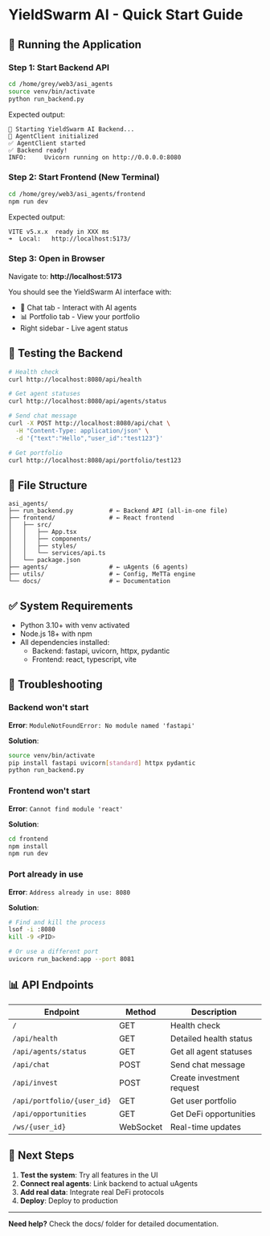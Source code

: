# YieldSwarm AI - Quick Start Guide

## 🚀 Running the Application

### Step 1: Start Backend API

```bash
cd /home/grey/web3/asi_agents
source venv/bin/activate
python run_backend.py
```

Expected output:
```
🚀 Starting YieldSwarm AI Backend...
🤖 AgentClient initialized
✅ AgentClient started
✅ Backend ready!
INFO:     Uvicorn running on http://0.0.0.0:8080
```

### Step 2: Start Frontend (New Terminal)

```bash
cd /home/grey/web3/asi_agents/frontend
npm run dev
```

Expected output:
```
VITE v5.x.x  ready in XXX ms
➜  Local:   http://localhost:5173/
```

### Step 3: Open in Browser

Navigate to: **http://localhost:5173**

You should see the YieldSwarm AI interface with:
- 💬 Chat tab - Interact with AI agents
- 📊 Portfolio tab - View your portfolio
- Right sidebar - Live agent status

## 🧪 Testing the Backend

```bash
# Health check
curl http://localhost:8080/api/health

# Get agent statuses
curl http://localhost:8080/api/agents/status

# Send chat message
curl -X POST http://localhost:8080/api/chat \
  -H "Content-Type: application/json" \
  -d '{"text":"Hello","user_id":"test123"}'

# Get portfolio
curl http://localhost:8080/api/portfolio/test123
```

## 📁 File Structure

```
asi_agents/
├── run_backend.py          # ← Backend API (all-in-one file)
├── frontend/               # ← React frontend
│   ├── src/
│   │   ├── App.tsx
│   │   ├── components/
│   │   ├── styles/
│   │   └── services/api.ts
│   └── package.json
├── agents/                 # ← uAgents (6 agents)
├── utils/                  # ← Config, MeTTa engine
└── docs/                   # ← Documentation

```

## ✅ System Requirements

- Python 3.10+ with venv activated
- Node.js 18+ with npm
- All dependencies installed:
  - Backend: fastapi, uvicorn, httpx, pydantic
  - Frontend: react, typescript, vite

## 🐛 Troubleshooting

### Backend won't start

**Error**: `ModuleNotFoundError: No module named 'fastapi'`

**Solution**:
```bash
source venv/bin/activate
pip install fastapi uvicorn[standard] httpx pydantic
python run_backend.py
```

### Frontend won't start

**Error**: `Cannot find module 'react'`

**Solution**:
```bash
cd frontend
npm install
npm run dev
```

### Port already in use

**Error**: `Address already in use: 8080`

**Solution**:
```bash
# Find and kill the process
lsof -i :8080
kill -9 <PID>

# Or use a different port
uvicorn run_backend:app --port 8081
```

## 📊 API Endpoints

| Endpoint | Method | Description |
|----------|--------|-------------|
| `/` | GET | Health check |
| `/api/health` | GET | Detailed health status |
| `/api/agents/status` | GET | Get all agent statuses |
| `/api/chat` | POST | Send chat message |
| `/api/invest` | POST | Create investment request |
| `/api/portfolio/{user_id}` | GET | Get user portfolio |
| `/api/opportunities` | GET | Get DeFi opportunities |
| `/ws/{user_id}` | WebSocket | Real-time updates |

## 🎯 Next Steps

1. **Test the system**: Try all features in the UI
2. **Connect real agents**: Link backend to actual uAgents
3. **Add real data**: Integrate real DeFi protocols
4. **Deploy**: Deploy to production

---

**Need help?** Check the docs/ folder for detailed documentation.
